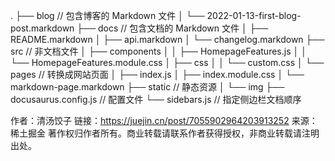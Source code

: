 .
├── blog // 包含博客的 Markdown 文件
│   └── 2022-01-13-first-blog-post.markdown
├── docs // 包含文档的 Markdown 文件
│   ├── README.markdown
│   ├── api.markdown
│   └── changelog.markdown
├── src // 非文档文件
│   ├── components
│   │   ├── HomepageFeatures.js
│   │   └── HomepageFeatures.module.css
│   ├── css
│   │   └── custom.css
│   └── pages // 转换成网站页面
│       ├── index.js
│       ├── index.module.css
│       └── markdown-page.markdown
├── static // 静态资源
│    └── img
├── docusaurus.config.js // 配置文件
└── sidebars.js // 指定侧边栏文档顺序

作者：清汤饺子
链接：https://juejin.cn/post/7055902964203913252
来源：稀土掘金
著作权归作者所有。商业转载请联系作者获得授权，非商业转载请注明出处。